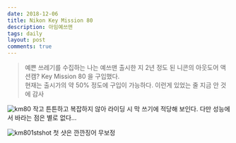 ```yaml
---
date: 2018-12-06
title: Nikon Key Mission 80
description: 아임예쓰맨
tags: daily
layout: post
comments: true
---
```

> 예쁜 쓰레기를 수집하는 나는 예쓰맨
출시한 지 2년 정도 된 니콘의 아웃도어 액션캠? Key Mission 80 을 구입했다.  
현재는 출시가의 약 50% 정도에 구입이 가능하다. 이런게 있었는 줄 지금 안 것에 감사

![km80](https://lh3.googleusercontent.com/O4Pbk_mHDQyome5m5W9Lnb8FDz8LYYucKGgc6uXXV49Kg_pFabTJ0RQHE9sgQywlCKixmVv7KZtilzuuG0PcZbUSVlkVR_3EuS7NY67TrzreskPl353EXCo8o7d98St2NCY70QqAbg=w2400)
작고 튼튼하고 복잡하지 않아 라이딩 시 막 쓰기에 적당해 보인다. 다만 성능에서 바라는 점은 별로 없다...

![km801stshot](https://lh3.googleusercontent.com/TgP5oLKsPajTcrCKcE0dUXQ7cEGIogmzNXP93igCkT2RSQAZfpK3qwhLUqKMa4gzI5i4_B3HEhqG7NdmMefVD63w0uSPOc4g0ybnQZ4DXIW2xkQQde4za9LX1LB8OxCTOyM3PWHk8A=w2400)
첫 샷은 깐깐징어 무보정
